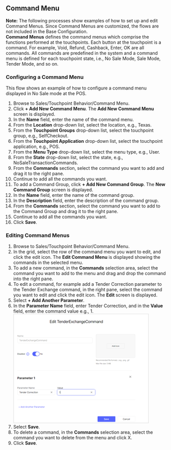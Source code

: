 ## Command Menu

**Note:** The following processes show examples of how to set up and edit Command Menus. Since Command Menus are customized, the flows are not included in the Base Configuration.  
**Command Menus** defines the command menus which comprise the functions performed at the touchpoints. Each button at the touchpoint is a command. For example, Void, Refund, Cashback, Enter, OK are all commands. All commands are predefined in the system and a command menu is defined for each touchpoint state, i.e., No Sale Mode, Sale Mode, Tender Mode, and so on.

### Configuring a Command Menu

This flow shows an example of how to configure a command menu displayed in No Sale mode at the POS.

1. Browse to Sales/Touchpoint Behavior/Command Menu.
2. Click **+ Add New Command Menu**. The **Add New Command Menu** screen is displayed.
3. In the **Name** field, enter the name of the command menu.
4. From the **Location** drop-down list, select the location, e.g., Texas.
5. From the **Touchpoint Groups** drop-down list, select the touchpoint group, e.g., SelfCheckout.
6. From the **Touchpoint Application** drop-down list, select the touchpoint application, e.g., POS.
7. From the **Menu Type** drop-down list, select the menu type, e.g., User.
8. From the **State** drop-down list, select the state, e.g., NoSaleTransactionCommands.
9. From the **Commands** section, select the command you want to add and drag it to the right pane.
10. Continue to add all the commands you want.
11. To add a Command Group, click **+ Add New Command Group**. The **New Command Group** screen is displayed.
12. In the **Name** field, enter the name of the command group.
13. In the **Description** field, enter the description of the command group.
14. From the **Commands** section, select the command you want to add to the Command Group and drag it to the right pane.
15. Continue to add all the commands you want.
16. Click **Save**.

### Editing Command Menus

1. Browse to Sales/Touchpoint Behavior/Command Menu.
2. In the grid, select the row of the command menu you want to edit, and click the edit icon. The **Edit Command Menu** is displayed showing the commands in the selected menu.
3. To add a new command, in the **Commands** selection area, select the command you want to add to the menu and drag and drop the command into the right pane.
4. To edit a command, for example add a Tender Correction parameter to the Tender Exchange command, in the right pane, select the command you want to edit and click the edit icon. The **Edit <command name>** screen is displayed.
5. Select **+ Add Another Parameter**.
6. In the **Parameter Name** field, enter Tender Correction, and in the **Value** field, enter the command value e.g., 1.  
![Tender Exchagne Command Form](/Images/TenderExchangeCommandForm.png)
7. Select **Save**.
8. To delete a command, in the **Commands** selection area, select the command you want to delete from the menu and click X.
9. Click **Save**.
